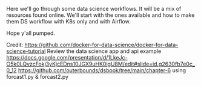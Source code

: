 Here we'll go through some data science workflows. It will be a mix of resources found online. We'll start with the ones available and how to make them DS workflow with K8s only and with Airflow.  

Hope y'all pumped.

Credit:
https://github.com/docker-for-data-science/docker-for-data-science-tutorial
Review the data science app and api example https://docs.google.com/presentation/d/1LkeJc-O5k0LQvzcFokj3yKjcEDns10JGX9uHK0igU8M/edit#slide=id.g2630fb7e0c_0_12
https://github.com/outerbounds/dsbook/tree/main/chapter-6 using forcast1.py & forcast2.py
